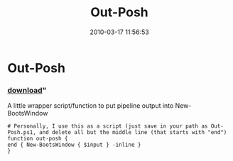 ﻿---
pid:            1708
parent:         0
children:       
poster:         Joel Bennett
title:          Out-Posh
date:           2010-03-17 11:56:53
format:         posh
---

# Out-Posh

### [download](1708.ps1)"

A little wrapper script/function to put pipeline output into New-BootsWindow

```posh
# Personally, I use this as a script (just save in your path as Out-Posh.ps1, and delete all but the middle line (that starts with "end")
function out-posh {
end { New-BootsWindow { $input } -inline }
}

```
